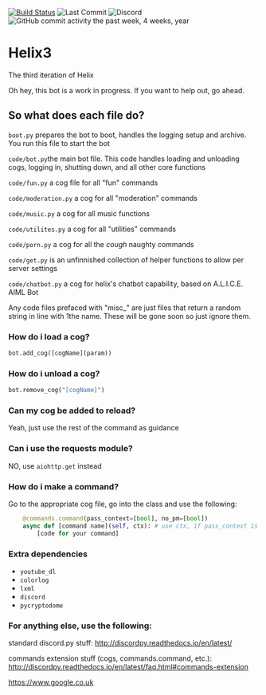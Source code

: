 [![Build Status](https://travis-ci.com/LordOfPolls/Helix3.svg?branch=Stable)](https://travis-ci.com/LordOfPolls/Helix3) ![Last Commit](https://img.shields.io/github/last-commit/LordOfPolls/Helix3.svg) ![Discord](https://img.shields.io/discord/460074170475085825.svg) ![GitHub commit activity the past week, 4 weeks, year](https://img.shields.io/github/commit-activity/y/LordOfPolls/Helix3.svg)
# Helix3
The third iteration of Helix

Oh hey, this bot is a work in progress. If you want to help out, go ahead.

## So what does each file do?

``boot.py`` prepares the bot to boot, handles the logging setup and archive. You run this file to start the bot

``code/bot.py``the main bot file. This code handles loading and unloading cogs, logging in, shutting down, and all other core functions

``code/fun.py`` a cog file for all "fun" commands

``code/moderation.py`` a cog for all "moderation" commands

``code/music.py`` a cog for all music functions

``code/utilites.py`` a cog for all "utilities" commands

``code/porn.py`` a cog for all the *cough* naughty commands

``code/get.py`` is an unfinnished collection of helper functions to allow per server settings

``code/chatbot.py`` a cog for helix's chatbot capability, based on A.L.I.C.E. AIML Bot

Any code files prefaced with "misc_" are just files that return a random string in line with 1the name. These will be gone soon so just ignore them.

### How do i load a cog?
```py
bot.add_cog([cogName](param))
```
### How do i unload a cog?
```py
bot.remove_cog("[cogName]")
```
### Can my cog be added to reload?
Yeah, just use the rest of the command as guidance

### Can i use the requests module?
NO, use ``aiohttp.get`` instead

### How do i make a command?
Go to the appropriate cog file, go into the class and use the following:
```py
    @commands.command(pass_context=[bool], no_pm=[bool])
    async def [command name](self, ctx): # use ctx, if pass_context is true
        [code for your command]
 ```

### Extra dependencies
- `youtube_dl`
- `colorlog`
- `lxml`
- `discord`
- `pycryptodome`

### For anything else, use the following:
standard discord.py stuff: http://discordpy.readthedocs.io/en/latest/

commands extension stuff (cogs, commands.command, etc.): http://discordpy.readthedocs.io/en/latest/faq.html#commands-extension

https://www.google.co.uk
